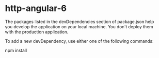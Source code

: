 # http-angular-6

The packages listed in the devDependencies section of package.json help you develop the application on your local machine. You don't deploy them with the production application.

To add a new devDependency, use either one of the following commands:

      

npm install 
